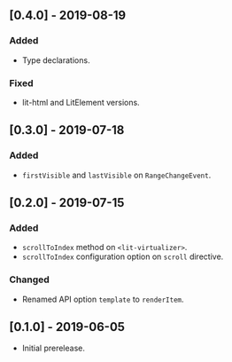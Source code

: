 ## [0.4.0] - 2019-08-19
### Added
- Type declarations.

### Fixed
- lit-html and LitElement versions.

## [0.3.0] - 2019-07-18
### Added
- `firstVisible` and `lastVisible` on `RangeChangeEvent`.

## [0.2.0] - 2019-07-15
### Added
- `scrollToIndex` method on `<lit-virtualizer>`.
- `scrollToIndex` configuration option on `scroll` directive.

### Changed
- Renamed API option `template` to `renderItem`.

## [0.1.0] - 2019-06-05
- Initial prerelease.